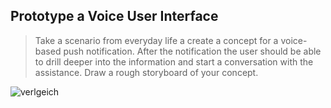 ## Prototype a Voice User Interface

> Take a scenario from everyday life a create a concept for a voice-based push notification. After the notification the user should be able to drill deeper into the information and start a conversation with the assistance. Draw a rough storyboard of your concept.

![verlgeich](https://viewer.diagrams.net/?highlight=0000ff&edit=_blank&layers=1&nav=1&title=vui.drawio#R7V1bc6O4Ev41rjr7kBT3y2OuO7tzrZo6Z87sm2zLtjYYvIDHSX79qiUB5moSG4RJ5mFiJBBC%2Blr6utUtTfSb9ePvIdqsPgdz7E00Zf440W8nmmYaGv0fEp54gm4aPGEZkjlPUrOE7%2BQZi0RFpG7JHEe5G%2BMg8GKyySfOAt%2FHsziXhsIw2OVvWwRe%2Fq0btMSlhO8z5JVTf5B5vBKpqqJkGR8wWa7Eqx1TZEzR7GEZBltfvG%2Bi6Qv2j2evUVKWuD9aoXmw20vS7yb6TRgEMf%2B1frzBHjRt0mz8ufua3LTeIfbjNg8Q7wv2Pn%2F5osaffzzpv999Dzd%2FXohSfiFvi5PPsDxa3nW0QT7UOn4SLWX9s4WqXi8CP76IWD9e0RtUdfOYZdJfS%2Fj7AT8BJrbQTiSK6Z8V3sYYCtxMbvTJlQFpPpqt6J8PaBtB1hI%2FBOs19i%2Fp789w17U1W8WYPc6KSsq4iyIMlZvSPPqR9Ld%2Bn9SbNgCvOq%2BIaPv0KzTWYxjaRKXZuxWJ8fcNmkHujgKcpq3itSeyF8TzbgIvCNmz%2BhxhZzGDxonD4AHv5VgzB08X6ft%2B4TDGj7UdpabdT6UKB2sch9Bc4gFDACYRKEtc7zJ4agk6V%2FvIFGlISMQyLTlDBf0hgPECkOgvB8mMNw0AJFxO%2F%2BNaE0DnDeBFcbLfqv4bXECzKQxXC7Qm3hN%2FkJaG1huWqesG%2FRtsWK9HyI9KeWmZpZwV9n7hmMwQAA7TL3jVo62fQSFBXv39UPmLCIdkkf%2FwQwK12UYgKn4QkwWtUEwCvxbxPHkavvdMHz3zLgt9t%2FiXbfyMAd0wXcQNcwpMJLfbkCVg4nvBcslajUCjKT8uPrEe25FwDjMMganlDz%2FGIXrg8qXQQpaU7rCpKIov284xdKrfwM9NGMxwFB2eZzIu8XUbe8TH1fPPYoGtWeX8M7fdqaJ0Mv%2BkBObQ%2FJNSppNPQNb7BCRd6A5MKy8q45D8UOzGeQHJA94PQEJy0iGSkEeWlA3ezjDIMU0ASaDt512JjDWZz%2BE1lRKZcUNFfJLQV1T1RKJlHhQt1awQLa0ryXIrJKvQGXhO9SVxGYTxKlgGPvLustRCs2X3fAqCjei%2Fv3EcP4nGRNs4KNDsQkvT1gyf%2Fg%2FlXZrJ5U9RPLu4fcxdPSVXjyTee4xe%2FRRvgN%2FZQ3CRPMO%2FFz6yuU9pmwR0KsGHlakYhUscN91XA5IQe5TY%2FcpXpKrLxaPfAuLHGbhU1b00nRzADL0AHP4N4sF9ZfFwWWZxeOffWSqL4TD9qtdD02kBTX9%2BBSYAEHgPRRGZjRJXeltcVcNqb3CpGluStNOjT3NPhz7d7Ax9X%2F%2F7cff3P56%2F3Xo%2Ff%2Fnxw8%2F7D%2FcXieDIHQhPOTi1HZ30Y0enoyYktd4iRV8AFGq2QmEkviAhGNt4AePFsaqZoEjJn99qeGHGymrp014Gfynk%2BEG4ptQsy9sJMYRMQ9B3xaMIweEFrfOM%2BMvyk0COLgTPgbyU6iR5hGLQF6UqSV1YThxS8regZSWlMs4EQ0QQzvNvTB%2FMVJOLQmtphsMbSjNc8cNM2mxOoo2HRHtRzYskb1p4AYoLry%2Fpd1RXa0sVKaTIJqojdAdF6yg25%2BQVJcOpYHNaxYjbmaFOrbfUvQvPGxGeO%2FoBUAYzkOSsGX3bLgoCJ8WWURBRu0rh6ldEq2wZx9JaQU%2BT34zSXmoJVx2O3uPKJKhpOQmjtF%2FJTvXiAk3PipFqv4%2Fyb32U%2FxOdA0HStQJDUqQPv1UGr3fZeXOyA8URti60zhwNJmyVCP58I8%2FPAIb7rb9ckcmep0HrNaAhyZ0mXTPRqtT6TmiP3Ux7MhPgZN8AmNkDa0yAMuiSPSS6ZKivpUv6gYI6pktalVLcCfRehzy7T%2BjZLbGnScWe4RYYtpvZg18KP7NI%2B7szJFe3pNEd%2FJRL19Hyo5%2FqNIOQXnzDIaFfBZN6IzC1PoHpnicwi6rfq1FZXKjrGJW6VQJhh6u4eVyBh%2FCB9Ta4KsL0hGjT2g6DhlKNtiNhZJv2paLqimk5OoWCqeex4KiXFBC2q7iWamqua%2FULjfLCKzfIVyyHfUJT7OVR0N4DI8RUq0FTVh508Aa%2BiH2jeT0xb19CjYVzuChskvpL7IOjQQ5qifSFcqkWfDb04waS5JZgsQAts4P%2BM%2FTKrkpWLoVa1Ju09ziJtBdrsxuxtgqDes9M1yhTDdB1xyi3HORNcqsYat6D4EIbuuRq74bdN2%2Bc%2Bp2yntkK8IbDB%2BQz5L0gumVcq3dmwY5VFQpTaceyurJjmWXe3MfkespJsq2mxeP4ZPkBaWVD%2FV8QAuYhf8kstCJmLOAL3WlIAB1WwKDr3oOQCUnaoYjJEzQP4hEAUQDVAUm8xlRcCabdp91%2FIN4CCkX%2BlFDNA4y9o5YvVSmsj5t9ro9X%2B92ppTY%2Fb787vbW5t4bS9CNvSTVPHgn69eNoIzOtiuXMfiMzk%2BDr852OkiY9rLNJdUs15Mz7ew7riqO%2F0DzbtRWtfdfV2GyPVLfd4gpVkfV1rW4rpSHzB2Ma68rYdapy8zj1o4a9ZtrQzzBoF2i5fLcOsx%2BbVyqO6qWiGnlxdNxXWbW7HFrbMo%2BjzWHHDa1l5vFHW8%2BMMkGX6XbhDk8u3LPnB2ZLEPP1YVkgtprVljE1tHXsmthxo4VZGi0qt4rxAzaG7DAdBEIYOP7axijGPKgfQp%2FnbE1LSexto5yY5ft9mXLkYgCLUUZrV5sar%2Fij4zGVwmxk6%2FkyuqbH5dUMTo%2BXZMrs2xGTQr%2BSFA9pGu%2FVKFYtRc3BqCenty%2BUmiFYq4%2BWouM6yOy3g9TBdFCy29%2FA7TdmeWn8FmgCLLEx0vC8XU%2ByxYBJslLADJuH1ZGbLOUTok%2F6e0sTkA5M43pLWygsayznRzNKywYDUHTsfgQwdby093eCSN0sK30uhyB9chfzrH6spwOcvxKv5cNalVQbjFn2%2BUuiZPBjHILB5SPfYo0tuk5JHONh217kqz52P6StQ%2FBabQ38llzbS9kOzx1WAb5z5D8MHKpqW6%2BWzqBq9WMm3F%2FNUgurWYauHxil%2BzafW60NYnLRXzaI3Ykhm%2FPPax66uPWXACfiP28XjMnecE8Y2L%2BaxzeKPTQJSy%2FAYeR%2BLwOYLbSzny3aUh1bqiZolanOD7bzK0Vr6jnG3MO4jXh%2F0SmCaQWsVYrmZAqeDsXN1uMwIatFJxf5s5NtnLto2G1XYm2pPmBJNfdEI8E2dPh9XkgGxKhUQxkaaJ2zZ%2F92220nban8xy6Hd1%2FjEM9W3OrGh%2BiPQcTX%2FgT1gTS%2B3%2Fc%2BOxo35zGtwcmInEi1U8pIW87jSOU8dpnz3Apqk9MOHkBMwBo%2BJdGKCY5KH7uBMDZlcqdNHG1ydTMGklNcKB%2BALLTZF643m2ma07%2FF1GnLlZy%2BTNrVcQrlsWvIA1X7VpVqh3bKDLTJu2eNV%2BGkeAzU%2BY9OjjO00cltZrMdReUMcD3Habvg5kj1R3DKy93VezhIVNog7DcHc%2Bk2OMeRgfIu0drWhH2afU6uwhA97d0gNgbISi5uMVZ0UbMEIup2zXGa76c%2FeBVO6sfmlA3sVbsqDEmSNOn%2BGG6zaneGotTWEc2Vqukl1dwD69U8xBFbtt%2BE3PqxGP0CTyYBQ5lb3GYPwfMTCLetRuFKdT1yy3P6OFq1ZuOqnlq1rKd9F0tmJasqlTnMrbAs4ILf8DEMfOwvER%2BY7Akc%2FusRvKBCD0%2FgcD4WbS7btGQoQ5GqnL3d1W2rhqmKJlVO2u3IJZM7FvfYGQA8%2B4kZGqB1IdnpsQWspQbhuWVjdeZxx0d5ttr2IdhQrrnDMAuo%2BrC88ErAl680qcrZ7y6VavQtICzV0pxWNIdhOJxXyRSmaIPJbIXD0atLVtEfTr4sJHtnvr1ZQHCWVjIk1fUirWjO9%2BIZrTxa%2Fipg55Ch6SJE4%2Fco1ZyhGbNVpZ%2BQqE4Foa39WjLNTyu6JwhfH9IABKBChC1eerT9mIMF14L94oSTbZ%2BWp04JrfofxTbxqThdfJ%2Btdtj32UX21BiiC0uiNITJSDt%2FWWrrqqQefTz5kW3dTyz1QNpaqnE0rWjOGd7zMkeL1Ha3JpD2DT1tEBQLkzwWCt%2BOjWVTTMBN2MPxM3e1%2FAybNo%2FBgqcrEhcTKp2P3mw4rVp1inllE8lVLitOMR%2BY3U9XJZqlK3usnyl2kKCusGZXNpHkibnOqajuMMUpCvemCoqiLYsat9Aa8O1Po03akEOVil65Z2Wfn1PwUz1oW4C7r9Cnpko2GDLeii1QLx0eKl0EzsmQUQ%2FtAZGWpkrWmzBWyIvT3T84458kAVaf2No9X%2B9Pd1b05uyuEJN4DIYJ3ZBpJa8ets4pyrAe8i1Eoy9Dd1Mlc2eRRGi9xv4CRdH4Ywd1S6J1uxr4%2FfgIdAj8ChNR5X19xRFUN7NWQv4ITpRrQFStCFwol%2FlTOkXLDOI0uWp9Ws7csL%2FJT3ZEhTj51XEOqNknPLPiKKlTu9mU11ALZ1aY3Z37Ww2KsqIzisNdGySgVqSVS81N9qd%2Byr1xuEKttw3sGudkqPbl9dxUy9ojsvi5VklkPZi7yLLkDU21Jp9pUmwPbH5rtoCbP94it7Cr3HLP6WQri4iwnbsqIvQveZGsZtMwrRd7%2FBMmVFGbo22zR%2FaUNhjfD2wZi2%2BBZNh9X1kTv8KKV3zdH3wRie34zV7zNZz7vAnEvkmVx%2BRAmmNQoIIyyb7zVxD6eLUW%2FuDF13RzuNgg1M1itFsF6U43a%2BrHQn9OfuP1ZLrFOMPZnaxxphzDdcvFiIlJ8DAsR1qjuJmedOVQazYYDjrWqptpr5qNFs8rN4o9UkNGXxrnaxT3lNMOxPmWHkj8U%2BseKH5J4f6jA4MbeuXgwVX5vSru6PzKjKn5jTgHLtLyLZ3JQRDjkenWc5FU06danow4yHeEx%2FtxdLOjlqPJ3l4sA0d0usolD9Fl29p1upFNse3GZU8uje9tKYPdWWeUdTvRGVT9WCKmtqDpFPYVHH%2FvlI73MLqTFXoZBqDiZjMzba3VZ6ojwh3%2FAg%3D%3D)
